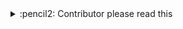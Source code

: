 <!-- See https://github.com/check-spelling/check-spelling/wiki/Configuration-Examples%3A-advice --> <!-- markdownlint-disable MD033 MD041 -->
<details>
<summary>
:pencil2: Contributor please read this
</summary>
By default the suggested command will add the listed items to the <code>.github/actions/spelling/expect.txt</code>. <b>This is not always desired!</b>

If a listed items is
* ... **misspelled**, then please *correct* them instead of changing the spell checker configuration.
* ... an *actual* word/term that has a high probability of showing up in future contributions, please add it to the [`allowed words`](/.github/actions/spelling/allow).
* ... a term/word that just you use or shouldn't generally be accepted, please add it to [`.github/actions/spelling/expect.txt`](/.github/actions/spelling/expect.txt).

See the `README.md` in each directory for more information.

:microscope: You can test your commits **without** *appending* to a PR by creating a new branch with that extra change and pushing it to your fork. The [check-spelling](https://github.com/marketplace/actions/check-spelling) action will run in response to your **push** – it doesn't require an open pull request. By using such a branch, you can limit the number of typos your peers see you make. :wink:

</details>
